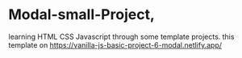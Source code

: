 # Modal-small-Project,
learning HTML CSS Javascript through some template projects.
this template on https://vanilla-js-basic-project-6-modal.netlify.app/
